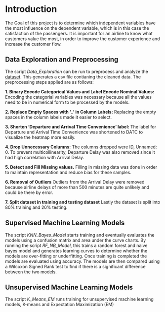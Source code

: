 # Introduction
The Goal of this project is to determine which independent variables have the most influence on the 
dependent variable, which is in this case the satisfaction of the passengers. It is important for an airline 
to know what customers value the most, in order to improve the customer experience and increase the 
customer flow.
## Data Exploration and Preprocessing
The script _Data_Exploration_ can be run to preprocess and analyze the [dataset](https://www.kaggle.com/datasets/teejmahal20/airline-passenger-satisfaction). This generates a csv file contianing the cleaned data. The preprocessing steps applied are as follows:

**1. Binary Encode Categorical Values and Label Encode Nominal Values:**
Encoding the categorial variables was necessary because all the values need to be in numerical 
form to be processed by the models.

**2. Replace Empty Spaces with ‘_’ in Column Labels:**
Replacing the empty spaces in the column labels made it easier to select. 

**3. Shorten ‘Departure and Arrival Time Convenience’ label:**
The label for Departure and Arrival Time Convenience was shortened to DATC to visualize the 
heatmap more easily. 

**4. Drop Unnecessary Columns:**
The columns dropped were ID, Unnamed: 0. To prevent multicollinearity, Departure Delay was 
also removed since it had high correlation with Arrival Delay. 

**5. Detect and Fill Missing values.**
Filling in missing data was done in order to maintain representation and reduce bias for these 
samples. 

**6. Removal of Outliers**
Outliers from the Arrival Delay were removed because airline delays of more than 500 minutes 
are quite unlikely and could be there by error.

**7. Split dataset in training and testing dataset**
Lastly the dataset is split into 80% training and 20% testing. 

## Supervised Machine Learning Models
The script _KNN_Bayes_Model_ starts training and eventually evaluates the models using a confusion matrix and area under the curve charts.
By running the script _RF_NB_Model_, this trains a random forest and naive bayes model and generates learning curves to determine whether the models are over-fitting or underfitting. Once training is completed the models are evaluated using accuracy. The models are then compared using a Wilcoxon Signed Rank test to find if there is a significant difference between the two models. 
## Unsupervised Machine Learning Models
The script _K_Means_EM_ runs training for unsupervised machine learning models, K-means and Expectation Maximization (EM)
